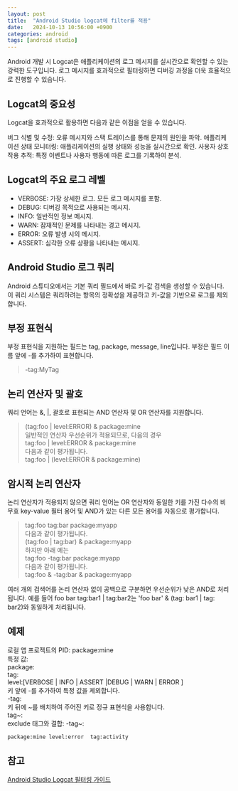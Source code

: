 ```yaml
---
layout: post
title:  "Android Studio logcat에 filter를 적용"
date:   2024-10-13 10:56:00 +0900
categories: android
tags: [android studio]
---
```


Android 개발 시 Logcat은 애플리케이션의 로그 메시지를 실시간으로 확인할 수 있는 강력한 도구입니다. 로그 메시지를 효과적으로 필터링하면 디버깅 과정을 더욱 효율적으로 진행할 수 있습니다.

## Logcat의 중요성
Logcat을 효과적으로 활용하면 다음과 같은 이점을 얻을 수 있습니다.

버그 식별 및 수정: 오류 메시지와 스택 트레이스를 통해 문제의 원인을 파악.
애플리케이션 상태 모니터링: 애플리케이션의 실행 상태와 성능을 실시간으로 확인.
사용자 상호작용 추적: 특정 이벤트나 사용자 행동에 따른 로그를 기록하여 분석.

## Logcat의 주요 로그 레벨
- VERBOSE: 가장 상세한 로그. 모든 로그 메시지를 포함.
- DEBUG: 디버깅 목적으로 사용되는 메시지.
- INFO: 일반적인 정보 메시지.
- WARN: 잠재적인 문제를 나타내는 경고 메시지.
- ERROR: 오류 발생 시의 메시지.
- ASSERT: 심각한 오류 상황을 나타내는 메시지.


## Android Studio 로그 쿼리
Android 스튜디오에서는 기본 쿼리 필드에서 바로 키-값 검색을 생성할 수 있습니다. 이 쿼리 시스템은 쿼리하려는 항목의 정확성을 제공하고 키-값을 기반으로 로그를 제외합니다. <br>

## 부정 표현식
부정 표현식을 지원하는 필드는 tag, package, message, line입니다.
부정은 필드 이름 앞에 -를 추가하여 표현합니다. 
>-tag:MyTag

## 논리 연산자 및 괄호
쿼리 언어는 &, |, 괄호로 표현되는 AND 연산자 및 OR 연산자를 지원합니다. 

> (tag:foo | level:ERROR) & package:mine<br>
> 일반적인 연산자 우선순위가 적용되므로, 다음의 경우<br>
> tag:foo | level:ERROR & package:mine<br>
> 다음과 같이 평가됩니다.<br>
> tag:foo | (level:ERROR & package:mine)

## 암시적 논리 연산자
논리 연산자가 적용되지 않으면 쿼리 언어는 OR 연산자와 동일한 키를 가진 다수의 비무효 key-value 필터 용어 및 AND가 있는 다른 모든 용어를 자동으로 평가합니다.
> tag:foo tag:bar package:myapp<br>
> 다음과 같이 평가됩니다.<br>
> (tag:foo | tag:bar) & package:myapp<br>
> 하지만 아래 예는<br>
> tag:foo -tag:bar package:myapp<br>
> 다음과 같이 평가됩니다.<br>
> tag:foo & -tag:bar & package:myapp

여러 개의 검색어를 논리 연산자 없이 공백으로 구분하면 우선순위가 낮은 AND로 처리됩니다. 예를 들어 foo bar tag:bar1 | tag:bar2는 'foo bar' & (tag: bar1 | tag: bar2)와 동일하게 처리됩니다.

## 예제
로컬 앱 프로젝트의 PID: package:mine<br>
특정 값:<br>
package:<package-ID><br>
tag:<tag><br>
level:[VERBOSE | INFO | ASSERT |DEBUG | WARN | ERROR ]<br>
키 앞에 -를 추가하여 특정 값을 제외합니다.<br>
-tag:<exclude-tag><br>
키 뒤에 ~를 배치하여 주어진 키로 정규 표현식을 사용합니다.<br>
tag~:<regular-expression-tag><br>
exclude 태그와 결합: -tag~:<exclude-regular-expression-tag>

```bash
package:mine level:error  tag:activity
```

## 참고
[Android Studio Logcat 필터링 가이드](https://developer.android.com/studio/debug/logcat?hl=ko)